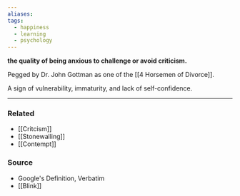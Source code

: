 ```yaml
---
aliases: 
tags:
  - happiness
  - learning
  - psychology
---
```

**the quality of being anxious to challenge or avoid criticism.**

Pegged by Dr. John Gottman as one of the [[4 Horsemen of Divorce]].

A sign of vulnerability, immaturity, and lack of self-confidence.

---

### Related
- [[Critcism]] 
- [[Stonewalling]] 
- [[Contempt]] 

### Source
- Google's Definition, Verbatim
- [[Blink]]